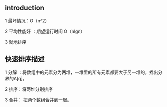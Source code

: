 ## introduction

1 最坏情况：O（n^2）

2 平均性能好 ：期望运行时间 O（nlgn）

3 就地排序

## 快速排序描述

1 分解 ：将数组中的元素分为两堆，一堆里的所有元素都要大于另一堆的，找出分界的A[q]。

2 排序：将两堆分别排序

3 合并： 把两个数组合并到一起。





